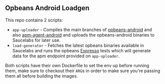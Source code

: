 Opbeans Android Loadgen
---

This repo contains 2 scripts:

* `app-uploader` - Compiles the main branches of [opbeans-android](https://github.com/elastic/opbeans-android) and
  also [apm-agent-android](https://github.com/elastic/apm-agent-android) and uploads the opbeans-android binaries to
  Saucelabs for later use.
* `load-generator` - Fetches the latest opbeans binaries available in Saucelabs and runs the
  opbeans [Espresso](https://developer.android.com/training/testing/espresso) tests which will generate data for the apm
  endpoint provided on `app-uploader`.

Both scripts have their own Dockerfile to set the env up before running them, make sure to checkout their `ARG`s in
order to make sure you're passing them all before building the images.